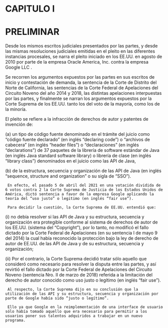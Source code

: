 # CAPITULO I 

# PRELIMINAR
   
 
Desde los mismos escritos judiciales presentados por las partes, y desde las mismas resoluciones judiciales emitidas en el pleito en las diferentes instancias procesales, se narra el pleito iniciado en los EE.UU. en agosto de 2010 por parte de la empresa Oracle America, Inc. contra la empresa Google LLC . 

Se recorren los argumentos expuestos por las partes en sus escritos de inicio y contestación de demanda, la sentencia de la Corte de Distrito del Norte de California, las sentencias de la Corte Federal de Apelaciones del Circuito Noveno del año 2014 y 2018, las distintas apelaciones interpuestas por las partes, y finalmente se narran los argumentos expuestos por la Corte Suprema de los EE.UU. tanto los del voto de la mayoría, como los de la minoría. 

El pleito se refiere a la infracción de derechos de autor y patentes de invención de: 

(a) un tipo de código fuente denominado en el trámite del juicio como “código fuente declarado” (en inglés “declaring code”) o “archivos de cabecera” (en inglés “header files”) o “declaraciones” (en inglés “declarations”) de 37 paquetes de la librería de software estándar de Java (en inglés Java standard software library) o librería de clase (en inglés “library class”) denominados en el juicio como las API de Java, 

(b) de la estructura, secuencia y organización de las API de Java (en inglés “sequence, structure and organization” o su sigla de “SSO”). 

     En efecto, el pasado 5 de abril del 2021 en una votación dividida de 6 votos contra 2 la Corte Suprema de Justicia de los Estados Unidos de América, dictó sentencia a favor de la empresa Google aplicando la teoría del “uso justo” o legitimo (en inglés “fair use”). 
     
     Para decidir la cuestión, la Corte Suprema de EE.UU. entendió que:

(i)	no debía resolver si las API de Java y su estructura, secuencia y organización era protegible conforme al sistema de derechos de autor de los EE.UU. (sistema del “Copyright”), por lo tanto, no modificó el fallo dictado por la Corte Federal de Apelaciones (en su sentencia I de mayo 9 del 2014) la cual había reconocido la protección bajo la ley de derecho de autor de EE.UU. de las API de Java y de su estructura, secuencia y organización;

(ii)	Por el contrario, la Corte Suprema decidió tratar sólo aquello que consideró como necesario para resolver la disputa entre las partes, y así revirtió el fallo dictado por la Corte Federal de Apelaciones del Circuito Noveno (sentencia Nro. II de marzo de 2018) referida a la limitación del derecho de autor conocido como uso justo o legítimo (en inglés “fair use”). 

     Al respecto, la Corte Suprema dijo en su conclusión que la utilización de las API y su estructura, secuencia y organización por parte de Google había sido “justo o legítimo”. 

     Ello ya que Google en la reimplementación de una interface de usuario sólo había tomado aquello que era necesario para permitir a los usuarios poner sus talentos adquiridos a trabajar en un nuevo programa. 

